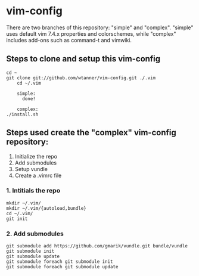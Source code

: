 vim-config
==========

There are two branches of this repository: "simple" and "complex". "simple" uses default vim 7.4.x properties and colorschemes, while "complex" includes add-ons such as command-t and vimwiki.

## Steps to clone and setup this vim-config

	cd ~
	git clone git://github.com/wtanner/vim-config.git ./.vim
    	cd ~/.vim

        simple:
          done!
 
        complex:
	./install.sh

## Steps used create the "complex" vim-config repository:

1. Initialize the repo
2. Add submodules
3. Setup vundle
4. Create a .vimrc file

### 1. Intitials the repo

	mkdir ~/.vim/
	mkdir ~/.vim/{autoload,bundle}
	cd ~/.vim/
	git init

### 2. Add submodules

	git submodule add https://github.com/gmarik/vundle.git bundle/vundle
	git submodule init
	git submodule update
	git submodule foreach git submodule init
	git submodule foreach git submodule update
